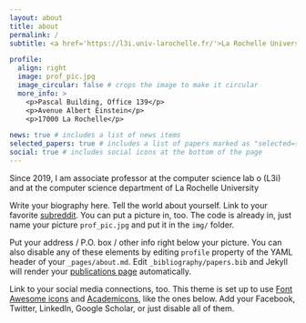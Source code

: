 ```yaml
---
layout: about
title: about
permalink: /
subtitle: <a href='https://l3i.univ-larochelle.fr/'>La Rochelle Université, L3i lab.</a>.

profile:
  align: right
  image: prof_pic.jpg
  image_circular: false # crops the image to make it circular
  more_info: >
    <p>Pascal Building, Office 139</p>
    <p>Avenue Albert Einstein</p>
    <p>17000 La Rochelle</p>

news: true # includes a list of news items
selected_papers: true # includes a list of papers marked as "selected={true}"
social: true # includes social icons at the bottom of the page
---
```


Since 2019, I am associate professor at the computer science lab o (L3i) and at the computer science department of La Rochelle University

Write your biography here. Tell the world about yourself. Link to your favorite [subreddit](http://reddit.com). You can put a picture in, too. The code is already in, just name your picture `prof_pic.jpg` and put it in the `img/` folder.

Put your address / P.O. box / other info right below your picture. You can also disable any of these elements by editing `profile` property of the YAML header of your `_pages/about.md`. Edit `_bibliography/papers.bib` and Jekyll will render your [publications page](/al-folio/publications/) automatically.

Link to your social media connections, too. This theme is set up to use [Font Awesome icons](https://fontawesome.com/) and [Academicons](https://jpswalsh.github.io/academicons/), like the ones below. Add your Facebook, Twitter, LinkedIn, Google Scholar, or just disable all of them.
